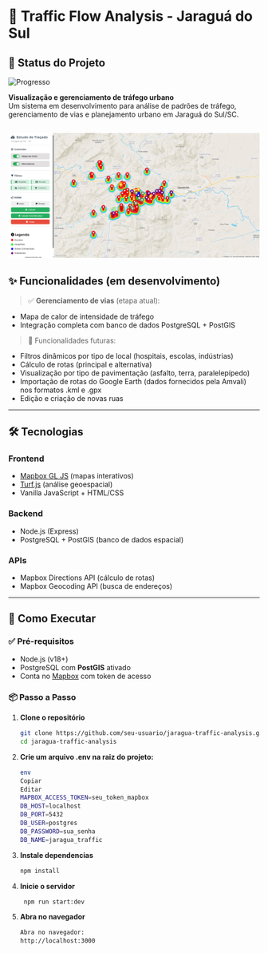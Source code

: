 # 🚦 Traffic Flow Analysis - Jaraguá do Sul

## 🚧 Status do Projeto

![Progresso](https://img.shields.io/badge/status-em%20desenvolvimento-yellow)

**Visualização e gerenciamento de tráfego urbano**  
Um sistema em desenvolvimento para análise de padrões de tráfego, gerenciamento de vias e planejamento urbano em Jaraguá do Sul/SC.

## ![Screenshot do Mapa](public/imagens/Tela.inicial.png)

## ✨ Funcionalidades (em desenvolvimento)

> ✅ **Gerenciamento de vias** (etapa atual):

- Mapa de calor de intensidade de tráfego
- Integração completa com banco de dados PostgreSQL + PostGIS

> 🔧 Funcionalidades futuras:

- Filtros dinâmicos por tipo de local (hospitais, escolas, indústrias)
- Cálculo de rotas (principal e alternativa)
- Visualização por tipo de pavimentação (asfalto, terra, paralelepípedo)
- Importação de rotas do Google Earth (dados fornecidos pela Amvali) nos formatos .kml e .gpx
- Edição e criação de novas ruas

---

## 🛠 Tecnologias

### Frontend

- [Mapbox GL JS](https://docs.mapbox.com/mapbox-gl-js/) (mapas interativos)
- [Turf.js](https://turfjs.org/) (análise geoespacial)
- Vanilla JavaScript + HTML/CSS

### Backend

- Node.js (Express)
- PostgreSQL + PostGIS (banco de dados espacial)

### APIs

- Mapbox Directions API (cálculo de rotas)
- Mapbox Geocoding API (busca de endereços)

---

## 🚀 Como Executar

### ✅ Pré-requisitos

- Node.js (v18+)
- PostgreSQL com **PostGIS** ativado
- Conta no [Mapbox](https://www.mapbox.com/) com token de acesso

### 📦 Passo a Passo

1. **Clone o repositório**

   ```bash
   git clone https://github.com/seu-usuario/jaragua-traffic-analysis.git
   cd jaragua-traffic-analysis

   ```

2. **Crie um arquivo .env na raiz do projeto:**

   ```bash
   env
   Copiar
   Editar
   MAPBOX_ACCESS_TOKEN=seu_token_mapbox
   DB_HOST=localhost
   DB_PORT=5432
   DB_USER=postgres
   DB_PASSWORD=sua_senha
   DB_NAME=jaragua_traffic
   ```

3. **Instale dependencias**

   ```bash
   npm install
   ```

4. **Inicie o servidor**

   ```bash
    npm run start:dev
   ```

5. **Abra no navegador**

   ```bash
   Abra no navegador:
   http://localhost:3000
   ```
